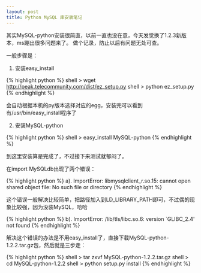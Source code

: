 ```yaml
---
layout: post
title: Python MySQL 库安装笔记
---
```


其实MySQL-python安装很简直，以前一直也没在意，今天发觉换了1.2.3新版本，ms蹦出很多问题来了。
做个记录，防止以后有问题无处可查。

一般步骤是：

1. 安装easy_install

{% highlight python %}
shell > wget http://peak.telecommunity.com/dist/ez_setup.py
shell > python ez_setup.py
{% endhighlight %}

会自动根据本机的py版本选择对应的egg，安装完可以看到有/usr/bin/easy_install程序了

2. 安装MySQL-python

{% highlight python %}
shell > easy_install MySQL-python
{% endhighlight %}

到这里安装算是完成了，不过接下来测试就郁闷了。

在import MySQLdb出现了两个错误：

{% highlight python %}
a). ImportError: libmysqlclient_r.so.15: cannot open shared object file: No such file or directory
{% endhighlight %}

这个错误一般解决比较简单，把路径加入到LD_LIBRARY_PATH即可，不过偶的现象比较强，因为没装MySQL，哈哈

{% highlight python %}
b). ImportError: /lib/tls/libc.so.6: version `GLIBC_2.4' not found
{% endhighlight %}

解决这个错误的办法是不用easy_install了，直接下载MySQL-python-1.2.2.tar.gz包，然后就是三步走：

{% highlight python %}
shell > tar zxvf MySQL-python-1.2.2.tar.gz
shell > cd MySQL-python-1.2.2
shell > python setup.py install
{% endhighlight %}


